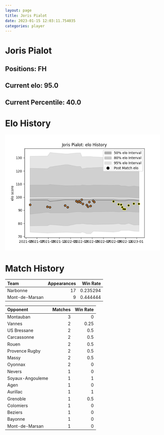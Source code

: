 ```yaml
---  
layout: page  
title: Joris Pialot  
date: 2023-01-15 12:03:11.754035  
categories: player  
---
```

# Joris Pialot

## Positions: FH

## Current elo: 95.0

## Current Percentile: 40.0

# Elo History


![elo history](history_JorisPialot.png)
# Match History


| Team           |   Appearances |   Win Rate |
|:---------------|--------------:|-----------:|
| Narbonne       |            17 |   0.235294 |
| Mont-de-Marsan |             9 |   0.444444 |

| Opponent         |   Matches |   Win Rate |
|:-----------------|----------:|-----------:|
| Montauban        |         3 |       0    |
| Vannes           |         2 |       0.25 |
| US Bressane      |         2 |       0.5  |
| Carcassonne      |         2 |       0.5  |
| Rouen            |         2 |       0.5  |
| Provence Rugby   |         2 |       0.5  |
| Massy            |         2 |       0.5  |
| Oyonnax          |         2 |       0    |
| Nevers           |         1 |       0    |
| Soyaux-Angouleme |         1 |       1    |
| Agen             |         1 |       0    |
| Aurillac         |         1 |       1    |
| Grenoble         |         1 |       0.5  |
| Colomiers        |         1 |       0    |
| Beziers          |         1 |       0    |
| Bayonne          |         1 |       0    |
| Mont-de-Marsan   |         1 |       0    |